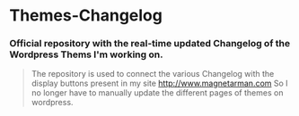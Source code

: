 # Themes-Changelog
### Official repository with the real-time updated Changelog of the Wordpress Thems  I'm working on.

> The repository is used to connect the various Changelog with the display buttons present in my site http://www.magnetarman.com  So I no longer have to manually update the different pages of themes on wordpress.
